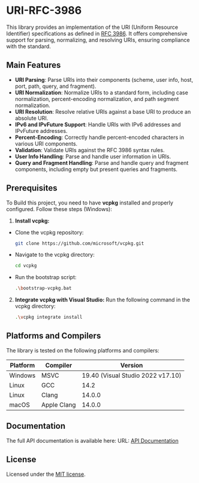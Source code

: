 # URI-RFC-3986

This library provides an implementation of the URI (Uniform Resource Identifier) specifications as defined
in [RFC 3986](https://tools.ietf.org/html/rfc3986). It offers comprehensive support for parsing, normalizing, and
resolving URIs, ensuring compliance with the standard.

## Main Features

- **URI Parsing**: Parse URIs into their components (scheme, user info, host, port, path, query, and fragment).
- **URI Normalization**: Normalize URIs to a standard form, including case normalization, percent-encoding
  normalization, and path segment normalization.
- **URI Resolution**: Resolve relative URIs against a base URI to produce an absolute URI.
- **IPv6 and IPvFuture Support**: Handle URIs with IPv6 addresses and IPvFuture addresses.
- **Percent-Encoding**: Correctly handle percent-encoded characters in various URI components.
- **Validation**: Validate URIs against the RFC 3986 syntax rules.
- **User Info Handling**: Parse and handle user information in URIs.
- **Query and Fragment Handling**: Parse and handle query and fragment components, including empty but present queries
  and fragments.

## Prerequisites

To Build this project, you need to have **vcpkg** installed and properly configured. Follow these steps (Windows):

1. **Install vcpkg:**

- Clone the vcpkg repository:
  ```bash
  git clone https://github.com/microsoft/vcpkg.git
  ```
- Navigate to the vcpkg directory:
  ```bash
  cd vcpkg
  ```
- Run the bootstrap script:
  ```bash
  .\bootstrap-vcpkg.bat
  ```

2. **Integrate vcpkg with Visual Studio:**
   Run the following command in the vcpkg directory:
   ```bash
   .\vcpkg integrate install

## Platforms and Compilers

The library is tested on the following platforms and compilers:

| Platform | Compiler    | Version |
|----------|-------------|---------|
| Windows  | MSVC        | 19.40 (Visual Studio 2022 v17.10)  |
| Linux    | GCC         | 14.2  |
| Linux    | Clang       | 14.0.0  |
| macOS    | Apple Clang | 14.0.0  |

## Documentation

The full API documentation is available here:
URL: [API Documentation](https://<your-username>.github.io/<repository-name>/)

## License

Licensed under the [MIT license](LICENSE.md).
